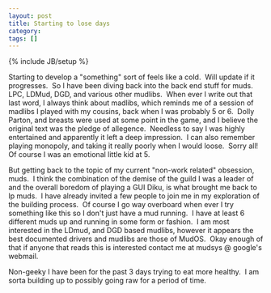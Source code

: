 ```yaml
---
layout: post
title: Starting to lose days
category: 
tags: []
---
```

{% include JB/setup %}

Starting to develop a "something" sort of feels like a cold.  Will update if it progresses.  So I have been diving back into the back end stuff for muds.  LPC, LDMud, DGD, and various other mudlibs.  When ever I write out that last word, I always think about madlibs, which reminds me of a session of madlibs I played with my cousins, back when I was probably 5 or 6.  Dolly Parton, and breasts were used at some point in the game, and I believe the original text was the pledge of allegence.  Needless to say I was highly entertained and apparently it left a deep impression.  I can also remember playing monopoly, and taking it really poorly when I would loose.  Sorry all!  Of course I was an emotional little kid at 5.

But getting back to the topic of my current "non-work related" obsession, muds.  I think the combination of the demise of the guild I was a leader of and the overall boredom of playing a GUI Diku, is what brought me back to lp muds.  I have already invited a few people to join me in my exploration of the building process.  Of course I go way overboard when ever I try something like this so I don't just have a mud running.  I have at least 6 different muds up and running in some form or fashion.  I am most interested in the LDmud, and DGD based mudlibs, however it appears the best documented drivers and mudlibs are those of MudOS.  Okay enough of that if anyone that reads this is interested contact me at mudsys @ google's webmail.

Non-geeky I have been for the past 3 days trying to eat more healthy.  I am sorta building up to possibly going raw for a period of time.
